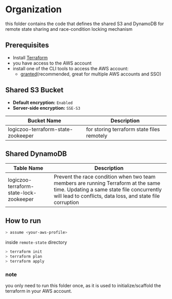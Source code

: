 # Organization

this folder contains the code that defines the shared S3 and DynamoDB for remote state sharing and race-condition locking mechanism

## Prerequisites

* Install [Terraform](https://developer.hashicorp.com/terraform/install)
* you have access to the AWS account
* install one of the CLI tools to access the AWS account:
  * [granted](https://docs.commonfate.io/granted/getting-started)(recommended, great for multiple AWS accounts and SSO)
  
## Shared S3 Bucket

* **Default encryption:** `Enabled`
* **Server-side encryption:** `SSE-S3`

|Bucket Name | Description |
|--|--|
|logiczoo-terraform-state-zookeeper | for storing terraform state files remotely|

## Shared DynamoDB

|Table Name | Description |
|--|--|
|logiczoo-terraform-state-lock-zookeeper|Prevent the race condition when two team members are running Terraform at the same time. Updating a same state file concurrently will lead to conflicts, data loss, and state file corruption|

## How to run

```bash
> assume <your-aws-profile>
```

inside `remote-state` directory

```bash
> terraform init
> terraform plan
> terraform apply
```

### note

you only need to run this folder once, as it is used to initialize/scaffold the terraform in your AWS account.
